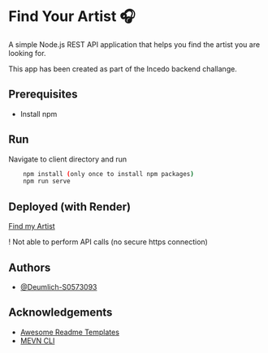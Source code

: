 
# Find Your Artist 🎧

A simple Node.js REST API application that helps you find the artist you are looking for.

This app has been created as part of the Incedo backend challange.

## Prerequisites

- Install npm

## Run

Navigate to client directory and run

```bash
    npm install (only once to install npm packages)
    npm run serve
```
    
## Deployed (with Render)

[Find my Artist](https://find-your-artists.onrender.com)

! Not able to perform API calls (no secure https connection)

## Authors

- [@Deumlich-S0573093](https://www.github.com/Deumlich-S0573093)


## Acknowledgements

 - [Awesome Readme Templates](https://awesomeopensource.com/project/elangosundar/awesome-README-templates)
 - [MEVN CLI](https://mevn.madlabs.xyz)

